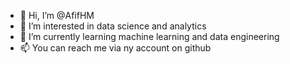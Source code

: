 - 👋 Hi, I’m @AfifHM
- 👀 I’m interested in data science and analytics
- 🌱 I’m currently learning machine learning and data engineering
- 📫 You can reach me via ny account on github

<!---
AfifHM/AfifHM is a ✨ special ✨ repository because its `README.md` (this file) appears on your GitHub profile.
You can click the Preview link to take a look at your changes.
--->
